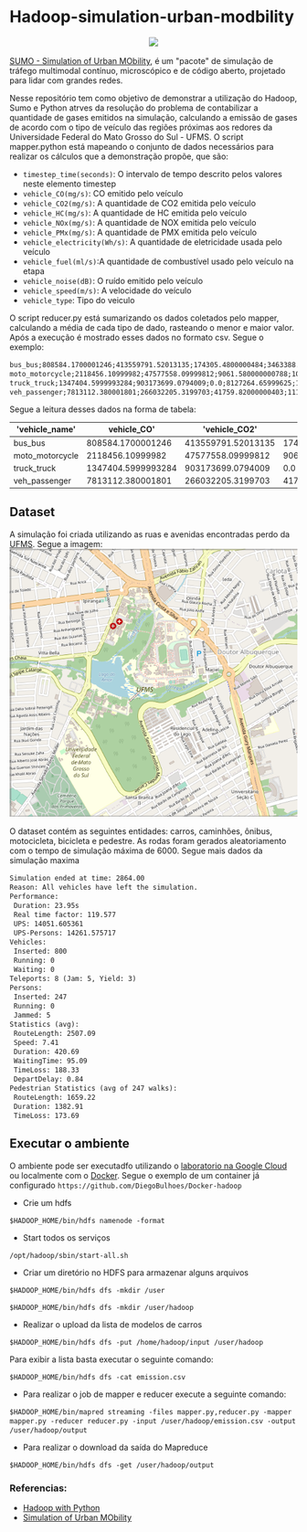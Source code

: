 # Hadoop-simulation-urban-modbility

<a href="https://sumo.dlr.de/docs"><p align="center"><img width=25% src="https://github.com/eclipse/sumo/blob/master/docs/web/docs/images/sumo-logo.svg"></p></a>

[SUMO - Simulation of Urban MObility](https://github.com/eclipse/sumo), é um "pacote" de simulação de tráfego multimodal
contínuo, microscópico e de código aberto, projetado para lidar com grandes redes.

Nesse repositório tem como objetivo de demonstrar a utilização do Hadoop, Sumo e Python atrves da resolução do problema
de contabilizar a quantidade de gases emitidos na simulação, calculando a emissão de gases de acordo com o tipo de veículo das
regiões próximas aos redores da Universidade Federal do Mato Grosso do Sul - UFMS. O script mapper.python está mapeando
o conjunto de dados necessários para realizar os cálculos que a demonstração propõe, que são:

- `timestep_time(seconds)`: O intervalo de tempo descrito pelos valores neste elemento timestep
- `vehicle_CO(mg/s)`: CO emitido pelo veículo
- `vehicle_CO2(mg/s)`: A quantidade de CO2 emitida pelo veículo
- `vehicle_HC(mg/s)`: A quantidade de HC emitida pelo veículo
- `vehicle_NOx(mg/s)`: A quantidade de NOX emitida pelo veículo
- `vehicle_PMx(mg/s)`: A quantidade de PMX emitida pelo veículo
- `vehicle_electricity(Wh/s)`: A quantidade de eletricidade usada pelo veículo
- `vehicle_fuel(ml/s)`:A quantidade de combustível usado pelo veículo na etapa
- `vehicle_noise(dB)`: O ruído emitido pelo veículo
- `vehicle_speed(m/s)`: A velocidade do veículo
- `vehicle_type`: Tipo do veiculo

O script reducer.py está sumarizando os dados coletados pelo mapper, calculando a média de cada tipo de dado, rasteando
o menor e maior valor. Após a execução é mostrado esses dados no formato csv. Segue o exemplo:

```text 
bus_bus;808584.1700001246;413559791.52013135;174305.4800000484;3463388.2899999847;84502.41999999958;0.0;176324.249999999;2105283.890000661;160128.71999999968;56.86;42895.3;9.71;315.42;6.14;0.0;18.29;80.96;13.89;20.17;5286.11;4.85;60.75;2.01;0.0;2.25;67.11;0.0;27.798816309695898;14218.028381068221;5.992556124730925;119.06997249630366;2.905161068518568;0.0;6.061960669714959;72.37885962803523;5.505164506480547
moto_motorcycle;2118456.10999982;47577558.09999812;9061.580000000788;10372.730000000767;2949.410000000236;0.0;20460.41000000116;653119.2099999784;69551.01999999999;1103.06;42895.3;9.71;315.42;6.14;0.0;18.29;88.58;17.11;0.25;1228.61;0.07;0.31;0.03;0.0;0.53;55.94;0.0;53.90747900656064;1210.6865005852235;0.23058628937861436;0.2639505827268758;0.07505241997048796;0.0;0.5206476156547702;16.619655198737302;1.7698361239757745
truck_truck;1347404.5999993284;903173699.0794009;0.0;8127264.65999625;170375.77000002592;0.0;382917.4800000789;3820275.619999085;308433.3199999985;1103.06;53402.58;9.71;425.94;7.36;0.0;22.64;88.58;17.11;0.25;1228.61;0.0;0.31;0.03;0.0;0.53;55.94;0.0;14.67345414152123;9835.707741591716;0.0;88.5072273647578;1.8554197068371259;0.0;4.170033323896052;41.60341972860721;3.3588887678870742
veh_passenger;7813112.380001801;266032205.3199703;41759.82000000403;111982.98999993764;5267.010000001414;0.0;114398.60000004305;4322276.179998719;415227.17000000575;1103.06;53402.58;9.71;425.94;7.36;0.0;22.64;88.58;18.05;0.01;1228.61;0.0;0.31;0.01;0.0;0.53;55.94;0.0;48.26901498771701;1643.5335729552241;0.2579900658569683;0.6918252752272721;0.03253932264960779;0.0;0.706748792211107;26.70280466557967;2.5652525545822207
``` 

Segue a leitura desses dados na forma de tabela:

|'vehicle_name' |vehicle_CO'       |'vehicle_CO2'     |'vehicle_HC'     |'vehicle_NOx'     |'vehicle_PMx'     |'vehicle_electricity'|'vehicle_fuel'    |'vehicle_noise'  |'vehicle_speed'   |'vehicle_CO_max'|'vehicle_CO2_max'|'vehicle_HC_max'|'vehicle_NOx_max'|'vehicle_PMx_max'|'vehicle_electricity_max'|'vehicle_fuel_max'|'vehicle_noise_max'|'vehicle_speed_max'|'vehicle_CO_min'|'vehicle_CO2_min'|'vehicle_HC_min'|'vehicle_NOx_min'|'vehicle_PMx_min'|'vehicle_electricity_min'|'vehicle_fuel_min'|'vehicle_noise_min'|'vehicle_speed_min'|'vehicle_CO_mean' |'vehicle_CO2_mean'|'vehicle_HC_mean'  |'vehicle_NOx_mean'|'vehicle_PMx_mean' |'vehicle_electricity_mean'|'vehicle_fuel_mean'|'vehicle_noise_mean'|'vehicle_speed_mean'|FIELD38|
|---------------|------------------|------------------|-----------------|------------------|------------------|---------------------|------------------|-----------------|------------------|----------------|-----------------|----------------|-----------------|-----------------|-------------------------|------------------|-------------------|-------------------|----------------|-----------------|----------------|-----------------|-----------------|-------------------------|------------------|-------------------|-------------------|------------------|------------------|-------------------|------------------|-------------------|--------------------------|-------------------|--------------------|--------------------|-------|
|bus_bus        |808584.1700001246 |413559791.52013135|174305.4800000484|3463388.2899999847|84502.41999999958 |0.0                  |176324.249999999  |2105283.890000661|160128.71999999968|56.86           |42895.3          |9.71            |315.42           |6.14             |0.0                      |18.29             |80.96              |13.89              |20.17           |5286.11          |4.85            |60.75            |2.01             |0.0                      |2.25              |67.11              |0.0                |27.798816309695898|14218.028381068221|5.992556124730925  |119.06997249630366|2.905161068518568  |0.0                       |6.061960669714959  |72.37885962803523   |5.505164506480547   |       |
|moto_motorcycle|2118456.10999982  |47577558.09999812 |9061.580000000788|10372.730000000767|2949.410000000236 |0.0                  |20460.41000000116 |653119.2099999784|69551.01999999999 |1103.06         |42895.3          |9.71            |315.42           |6.14             |0.0                      |18.29             |88.58              |17.11              |0.25            |1228.61          |0.07            |0.31             |0.03             |0.0                      |0.53              |55.94              |0.0                |53.90747900656064 |1210.6865005852235|0.23058628937861436|0.2639505827268758|0.07505241997048796|0.0                       |0.5206476156547702 |16.619655198737302  |1.7698361239757745  |       |
|truck_truck    |1347404.5999993284|903173699.0794009 |0.0              |8127264.65999625  |170375.77000002592|0.0                  |382917.4800000789 |3820275.619999085|308433.3199999985 |1103.06         |53402.58         |9.71            |425.94           |7.36             |0.0                      |22.64             |88.58              |17.11              |0.25            |1228.61          |0.0             |0.31             |0.03             |0.0                      |0.53              |55.94              |0.0                |14.67345414152123 |9835.707741591716 |0.0                |88.5072273647578  |1.8554197068371259 |0.0                       |4.170033323896052  |41.60341972860721   |3.3588887678870742  |       |
|veh_passenger  |7813112.380001801 |266032205.3199703 |41759.82000000403|111982.98999993764|5267.010000001414 |0.0                  |114398.60000004305|4322276.179998719|415227.17000000575|1103.06         |53402.58         |9.71            |425.94           |7.36             |0.0                      |22.64             |88.58              |18.05              |0.01            |1228.61          |0.0             |0.31             |0.01             |0.0                      |0.53              |55.94              |0.0                |48.26901498771701 |1643.5335729552241|0.2579900658569683 |0.6918252752272721|0.03253932264960779|0.0                       |0.706748792211107  |26.70280466557967   |2.5652525545822207  |       |

## Dataset

A simulação foi criada utilizando as ruas e avenidas encontradas perdo da [UFMS](https://www.ufms.br/). Segue a imagem:
![image](./map.png)

O dataset contém as seguintes entidades: carros, caminhões, ônibus, motocicleta, bicicleta e pedestre. As rodas foram
gerados aleatoriamento com o tempo de simulação máxima de 6000. Segue mais dados da simulação maxima

```text
Simulation ended at time: 2864.00
Reason: All vehicles have left the simulation.
Performance: 
 Duration: 23.95s
 Real time factor: 119.577
 UPS: 14051.605361
 UPS-Persons: 14261.575717
Vehicles: 
 Inserted: 800
 Running: 0
 Waiting: 0
Teleports: 8 (Jam: 5, Yield: 3)
Persons: 
 Inserted: 247
 Running: 0
 Jammed: 5
Statistics (avg):
 RouteLength: 2507.09
 Speed: 7.41
 Duration: 420.69
 WaitingTime: 95.09
 TimeLoss: 188.33
 DepartDelay: 0.84
Pedestrian Statistics (avg of 247 walks):
 RouteLength: 1659.22
 Duration: 1382.91
 TimeLoss: 173.69
```

## Executar o ambiente

O ambiente pode ser executadfo utilizando o [laboratorio na Google Cloud](https://github.com/DiegoBulhoes/lab-hadoop) ou
localmente com o [Docker](https://www.docker.com/). Segue o exemplo de um container já
configurado `https://github.com/DiegoBulhoes/Docker-hadoop`

- Crie um hdfs

```shell  
$HADOOP_HOME/bin/hdfs namenode -format  
```  

- Start todos os serviços

```shell  
/opt/hadoop/sbin/start-all.sh  
```  

- Criar um diretório no HDFS para armazenar alguns arquivos

```shell  
$HADOOP_HOME/bin/hdfs dfs -mkdir /user  
```  

```shell  
$HADOOP_HOME/bin/hdfs dfs -mkdir /user/hadoop  
```  

- Realizar o upload da lista de modelos de carros

```shell  
$HADOOP_HOME/bin/hdfs dfs -put /home/hadoop/input /user/hadoop  
```  

Para exibir a lista basta executar o seguinte comando:

```shell  
$HADOOP_HOME/bin/hdfs dfs -cat emission.csv 
```  

- Para realizar o job de mapper e reducer execute a seguinte comando:

```shell  
$HADOOP_HOME/bin/mapred streaming -files mapper.py,reducer.py -mapper mapper.py -reducer reducer.py -input /user/hadoop/emission.csv -output /user/hadoop/output  
```  

- Para realizar o download da saída do Mapreduce

```shell  
$HADOOP_HOME/bin/hdfs dfs -get /user/hadoop/output  
```

### Referencias:

- [Hadoop with Python](https://www.oreilly.com/library/view/hadoop-with-python/9781492048435/)
- [Simulation of Urban MObility](https://www.eclipse.org/sumo/) 
 